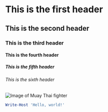 # This is the first header

## This is the second header

### This is the third header

#### This is the fourth header

##### This is the fifth header

###### This is the sixth header

![Image of Muay Thai fighter](https://cdn.khaolakexplorer.com/wp-content/uploads/2015/11/muay-thai-fighter-263x300.jpg)

```PowerShell
Write-Host 'Hello, world!'
```
